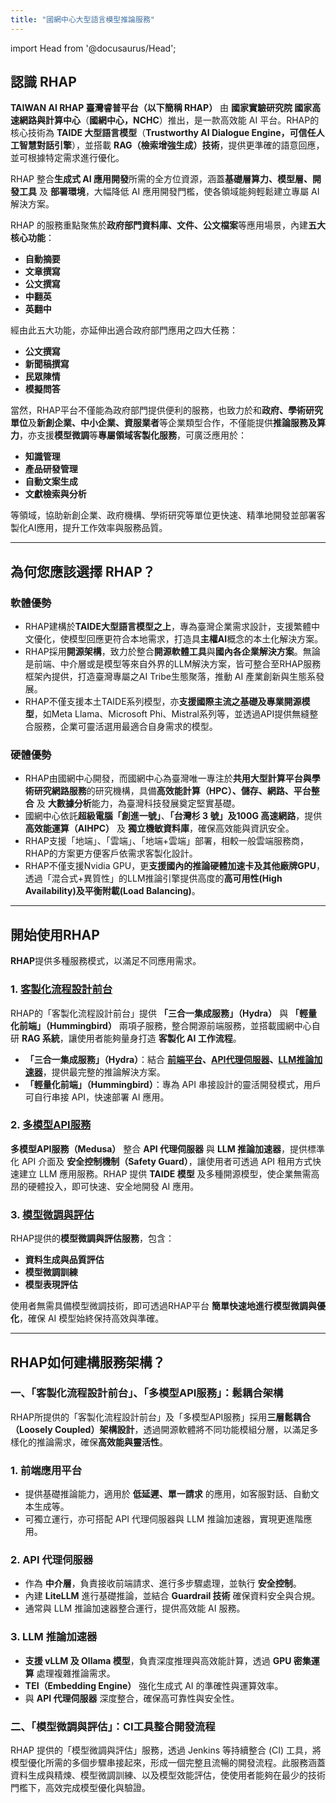 ```yaml
---
title: "國網中心大型語言模型推論服務"
---
```

import Head from '@docusaurus/Head';

<Head>
  <title>Home | NCHC RHAP</title>
</Head>

## 認識 RHAP  

**TAIWAN AI RHAP 臺灣睿普平台（以下簡稱 RHAP）** 由 **國家實驗研究院 國家高速網路與計算中心**（**國網中心，NCHC**）推出，是一款高效能 AI 平台。RHAP的核心技術為 **TAIDE 大型語言模型**（**Trustworthy AI Dialogue Engine，可信任人工智慧對話引擎**），並搭載 **RAG（檢索增強生成）技術**，提供更準確的語意回應，並可根據特定需求進行優化。  

RHAP 整合**生成式 AI 應用開發**所需的全方位資源，涵蓋**基礎層算力、模型層、開發工具** 及 **部署環境**，大幅降低 AI 應用開發門檻，使各領域能夠輕鬆建立專屬 AI 解決方案。  

RHAP 的服務重點聚焦於**政府部門資料庫、文件、公文檔案**等應用場景，內建**五大核心功能**：  
- **自動摘要**  
- **文章撰寫**  
- **公文撰寫**  
- **中翻英**  
- **英翻中**  

經由此五大功能，亦延伸出適合政府部門應用之四大任務：
- **公文撰寫**
- **新聞稿撰寫**
- **民眾陳情**
- **模擬問答**

當然，RHAP平台不僅能為政府部門提供便利的服務，也致力於和**政府、學術研究單位**及**新創企業、中小企業、資服業者**等企業類型合作，不僅能提供**推論服務及算力**，亦支援**模型微調**等**專屬領域客製化服務**，可廣泛應用於：
- **知識管理**
- **產品研發管理**
- **自動文案生成**
- **文獻檢索與分析**  

等領域，協助新創企業、政府機構、學術研究等單位更快速、精準地開發並部署客製化AI應用，提升工作效率與服務品質。  

---

## 為何您應該選擇 RHAP？  

### 軟體優勢
- RHAP建構於**TAIDE大型語言模型之上**，專為臺灣企業需求設計，支援繁體中文優化，使模型回應更符合本地需求，打造具**主權AI**概念的本土化解決方案。
- RHAP採用**開源架構**，致力於整合**開源軟體工具**與**國內各企業解決方案**。無論是前端、中介層或是模型等來自外界的LLM解決方案，皆可整合至RHAP服務框架內提供，打造臺灣專屬之AI Tribe生態聚落，推動 AI 產業創新與生態系發展。
- RHAP不僅支援本土TAIDE系列模型，亦**支援國際主流之基礎及專業開源模型**，如Meta Llama、Microsoft Phi、Mistral系列等，並透過API提供無縫整合服務，企業可靈活選用最適合自身需求的模型。
### 硬體優勢  
- RHAP由國網中心開發，而國網中心為臺灣唯一專注於**共用大型計算平台與學術研究網路服務**的研究機構，具備**高效能計算（HPC）、儲存、網路、平台整合** 及 **大數據分析**能力，為臺灣科技發展奠定堅實基礎。  
- 國網中心依託**超級電腦「創進一號」**、**「台灣杉 3 號」**及**100G 高速網路**，提供 **高效能運算（AIHPC）** 及 **獨立機敏資料庫**，確保高效能與資訊安全。
- RHAP支援「地端」、「雲端」、「地端+雲端」部署，相較一般雲端服務商，RHAP的方案更方便客戶依需求客製化設計。
- RHAP不僅支援Nvidia GPU，更**支援國內的推論硬體加速卡及其他廠牌GPU**，透過「混合式+異質性」的LLM推論引擎提供高度的**高可用性(High Availability)**及**平衡附載(Load Balancing)**。


---

## 開始使用RHAP  

**RHAP**提供多種服務模式，以滿足不同應用需求。  

### 1. [客製化流程設計前台](/docs/service_intro/services/可客製化流程設計服務前台)  

RHAP的「客製化流程設計前台」提供 **「三合一集成服務」（Hydra）** 與 **「輕量化前端」（Hummingbird）** 兩項子服務，整合開源前端服務，並搭載國網中心自研 **RAG 系統**，讓使用者能夠量身打造 **客製化 AI 工作流程**。  
- **「三合一集成服務」（Hydra）**：結合 **[前端平台](/docs/service_intro/home.md#架構介紹)、[API代理伺服器](/docs/service_intro/home.md#架構介紹)、[LLM推論加速器](/docs/service_intro/home.md#架構介紹)**，提供最完整的推論解決方案。  
- **「輕量化前端」（Hummingbird）**：專為 API 串接設計的靈活開發模式，用戶可自行串接 API，快速部署 AI 應用。  

### 2. [多模型API服務](/docs/service_intro/services/高效能多模型API服務)  

**多模型API服務（Medusa）** 整合 **API 代理伺服器** 與 **LLM 推論加速器**，提供標準化 API 介面及 **安全控制機制（Safety Guard）**，讓使用者可透過 API 租用方式快速建立 LLM 應用服務。RHAP 提供 **TAIDE 模型** 及多種開源模型，使企業無需高昂的硬體投入，即可快速、安全地開發 AI 應用。  

### 3. [模型微調與評估](/docs/service_intro/services/模型微調訓練與評估流程)  

RHAP提供的**模型微調與評估服務**，包含：  
- **資料生成與品質評估**  
- **模型微調訓練**  
- **模型表現評估**  

使用者無需具備模型微調技術，即可透過RHAP平台 **簡單快速地進行模型微調與優化**，確保 AI 模型始終保持高效與準確。  

---

## RHAP如何建構服務架構？  

### 一、「客製化流程設計前台」、「多模型API服務」：鬆耦合架構

RHAP所提供的「客製化流程設計前台」及「多模型API服務」採用**三層鬆耦合（Loosely Coupled）架構設計**，透過開源軟體將不同功能模組分層，以滿足多樣化的推論需求，確保**高效能與靈活性**。 

### **1. 前端應用平台**  
- 提供基礎推論能力，適用於 **低延遲、單一請求** 的應用，如客服對話、自動文本生成等。  
- 可獨立運行，亦可搭配 API 代理伺服器與 LLM 推論加速器，實現更進階應用。  

### **2. API 代理伺服器**  
- 作為 **中介層**，負責接收前端請求、進行多步驟處理，並執行 **安全控制**。  
- 內建 **LiteLLM** 進行基礎推論，並結合 **Guardrail 技術** 確保資料安全與合規。  
- 通常與 LLM 推論加速器整合運行，提供高效能 AI 服務。  

### **3. LLM 推論加速器**  
- **支援 vLLM 及 Ollama 模型**，負責深度推理與高效能計算，透過 **GPU 密集運算** 處理複雜推論需求。  
- **TEI（Embedding Engine）** 強化生成式 AI 的準確性與運算效率。  
- 與 **API 代理伺服器** 深度整合，確保高可靠性與安全性。  


### 二、「模型微調與評估」：CI工具整合開發流程

RHAP 提供的「模型微調與評估」服務，透過 Jenkins 等持續整合 (CI) 工具，將模型優化所需的多個步驟串接起來，形成一個完整且流暢的開發流程。此服務涵蓋資料生成與精煉、模型微調訓練、以及模型效能評估，使使用者能夠在最少的技術門檻下，高效完成模型優化與驗證。